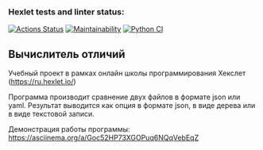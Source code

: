 ### Hexlet tests and linter status:
[![Actions Status](https://github.com/ussury/python-project-lvl2/workflows/hexlet-check/badge.svg)](https://github.com/ussury/python-project-lvl2/actions)
[![Maintainability](https://api.codeclimate.com/v1/badges/87ee7995744b7d6e3cc1/maintainability)](https://codeclimate.com/github/ussury/python-project-lvl2/maintainability)
[![Python CI](https://github.com/ussury/python-project-lvl2/actions/workflows/pyci.yml/badge.svg)](https://github.com/ussury/python-project-lvl2/actions/workflows/pyci.yml)

## Вычислитель отличий
Учебный проект в рамках онлайн школы программирования Хекслет (https://ru.hexlet.io/)

Программа производит сравнение двух файлов в формате json или yaml.
Результат выводится как опция в формате json, в виде дерева или в виде текстовой записи. 

Демонстрация работы программы: https://asciinema.org/a/Goc52HP73XGOPuq6NQqVebEqZ
